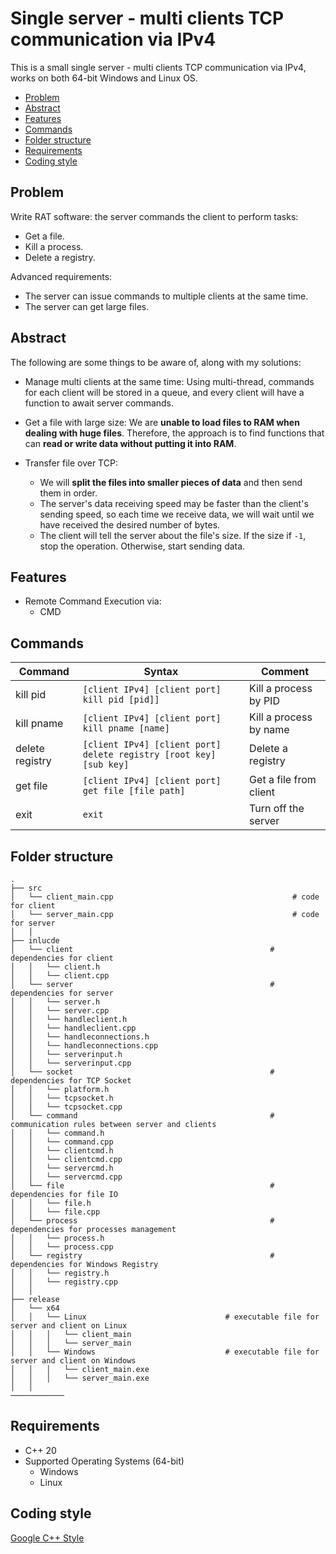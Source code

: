 # Single server - multi clients TCP communication via IPv4 

This is a small single server - multi clients TCP communication via IPv4, works on both 64-bit Windows and Linux OS.

- [Problem](#problem)
- [Abstract](#abstract)
- [Features](#features)
- [Commands](#commands)
- [Folder structure](#folder-structure)
- [Requirements](#requirements)
- [Coding style](#coding-style)

Problem
-------

Write RAT software: the server commands the client to perform tasks: 
- Get a file.
- Kill a process.
- Delete a registry.

Advanced requirements: 
- The server can issue commands to multiple clients at the same time.
- The server can get large files.

Abstract
--------
The following are some things to be aware of, along with my solutions:

* Manage multi clients at the same time: Using multi-thread, commands for each client will be stored in a queue, and every client will have a function to await server commands.

* Get a file with large size: We are **unable to load files to RAM when dealing with huge files**. Therefore, the approach is to find functions that can **read or write data without putting it into RAM**.

* Transfer file over TCP: 
	* We will **split the files into smaller pieces of data** and then send them in order. 
	* The server's data receiving speed may be faster than the client's sending speed, so each time we receive data, we will wait until we have received the desired number of bytes.
	* The client will tell the server about the file's size. If the size if `-1`, stop the operation. Otherwise, start sending data.

Features
---
* Remote Command Execution via:
  * CMD

Commands
---
|Command|Syntax|Comment|
|-------|------|---------|
|kill pid|`[client IPv4] [client port] kill pid [pid]]`|Kill a process by PID|
|kill pname|`[client IPv4] [client port] kill pname [name]`|Kill a process by name|
|delete registry|`[client IPv4] [client port] delete registry [root key] [sub key]`|Delete a registry|
|get file|`[client IPv4] [client port] get file [file path]`|Get a file from client|
|exit|`exit`|Turn off the server|

Folder structure
----------------
```
.
├── src              
│   └── client_main.cpp                                        # code for client
│   └── server_main.cpp                                        # code for server
│   │
├── inlucde
│   └── client                                            # dependencies for client
│   │   └── client.h
│   │   └── client.cpp
│   └── server                                            # dependencies for server 
│   │   └── server.h
│   │   └── server.cpp
│   │   └── handleclient.h
│   │   └── handleclient.cpp
│   │   └── handleconnections.h
│   │   └── handleconnections.cpp
│   │   └── serverinput.h
│   │   └── serverinput.cpp
│   └── socket                                            # dependencies for TCP Socket
│   │   └── platform.h
│   │   └── tcpsocket.h
│   │   └── tcpsocket.cpp
│   └── command                                           # communication rules between server and clients 
│   │   └── command.h
│   │   └── command.cpp
│   │   └── clientcmd.h
│   │   └── clientcmd.cpp
│   │   └── servercmd.h
│   │   └── servercmd.cpp
│   └── file                                              # dependencies for file IO
│   │   └── file.h
│   │   └── file.cpp
│   └── process                                           # dependencies for processes management
│   │   └── process.h
│   │   └── process.cpp
│   └── registry                                          # dependencies for Windows Registry
│   │   └── registry.h
│   │   └── registry.cpp
│   │
├── release              
│   └── x64
│   │   └── Linux                               # executable file for server and client on Linux
│   │   │   └── client_main		
│   │   │   └── server_main			
│   │   └── Windows                             # executable file for server and client on Windows
│   │   │   └── client_main.exe			
│   │   │   └── server_main.exe
│   │
────────────	
```


Requirements
---
* C++ 20
* Supported Operating Systems (64-bit)
  * Windows
  * Linux

Coding style
------------
[Google C++ Style](https://google.github.io/styleguide/cppguide.html)
